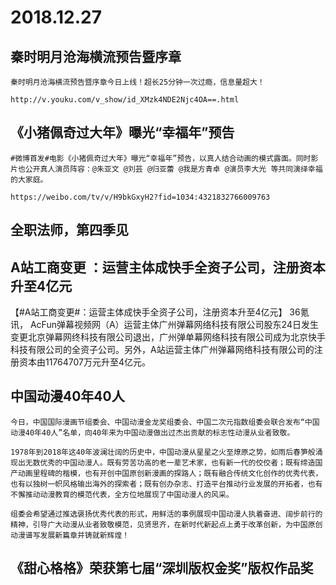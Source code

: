 # 2018.12.27

## 秦时明月沧海横流预告暨序章

    秦时明月沧海横流预告暨序章今日上线！超长25分钟一次过瘾，信息量超大！

    http://v.youku.com/v_show/id_XMzk4NDE2Njc4OA==.html

## 《小猪佩奇过大年》曝光“幸福年”预告

    #微博首发#电影《小猪佩奇过大年》曝光“幸福年”预告，以真人结合动画的模式露面。同时影片也公开真人演员阵容：@朱亚文 @刘芸 @归亚蕾 @我是方青卓 @演员李大光 等共同演绎幸福的大家庭。

    https://weibo.com/tv/v/H9bkGxyH2?fid=1034:4321832766009763

## 全职法师，第四季见
## A站工商变更 ：运营主体成快手全资子公司，注册资本升至4亿元
【#A站工商变更#：运营主体成快手全资子公司，注册资本升至4亿元】
36氪讯， AcFun弹幕视频网（A）运营主体广州弹幕网络科技有限公司股东24日发生变更北京弹幕网终科技有限公司退出，广州弹单幕网络科技有限公司成为北京快手科技有限公司的全资子公司。另外，A站运营主体广州弹幕网络科技有限公司的注册资本由11764707万元升至4亿元。 
## 中国动漫40年40人


    今日，中国国际漫画节组委会、中国动漫金龙奖组委会、中国二次元指数组委会联合发布“中国动漫40年40人”名单，向40年来为中国动漫做出过杰出贡献的标志性动漫从业者致敬。

    1978年到2018年这40年波澜壮阔的历史中，中国动漫从星星之火至燎原之势，如雨后春笋般涌现出无数优秀的中国动漫人。既有劳苦功高的老一辈艺术家，也有新一代的佼佼者；既有缔造国产动画里程碑的楷模，也有开创中国原创新漫画的探路人；既有融合传统文化创作的优秀代表，也有以独树一帜风格输出海外的探索者；既有创办杂志、打造平台推动行业发展的开拓者，也有不懈推动动漫教育的模范代表，全方位地展现了中国动漫人的风采。

    组委会希望通过推选褒扬优秀代表的形式，用鲜活的事例展现中国动漫人执着奋进、阔步前行的精神，引导广大动漫从业者致敬模范，见贤思齐，在新时代新起点上勇于改革创新，为中国原创动漫谱写发展新篇章并铸就新辉煌！

## 《甜心格格》荣获第七届“深圳版权金奖”版权作品奖
 